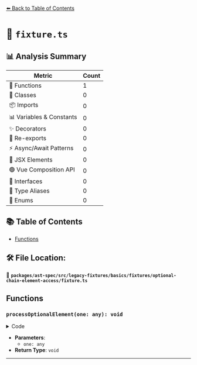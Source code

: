 [⬅️ Back to Table of Contents](../../../../../../../index.md)

# 📄 `fixture.ts`

## 📊 Analysis Summary

| Metric | Count |
|--------|-------|
| 🔧 Functions | 1 |
| 🧱 Classes | 0 |
| 📦 Imports | 0 |
| 📊 Variables & Constants | 0 |
| ✨ Decorators | 0 |
| 🔄 Re-exports | 0 |
| ⚡ Async/Await Patterns | 0 |
| 💠 JSX Elements | 0 |
| 🟢 Vue Composition API | 0 |
| 📐 Interfaces | 0 |
| 📑 Type Aliases | 0 |
| 🎯 Enums | 0 |

## 📚 Table of Contents

- [Functions](#functions)

## 🛠️ File Location:
📂 **`packages/ast-spec/src/legacy-fixtures/basics/fixtures/optional-chain-element-access/fixture.ts`**

## Functions

### `processOptionalElement(one: any): void`

<details><summary>Code</summary>

```ts
function processOptionalElement(one?: any) {
  one?.[2];
  one?.[2][3];
  one[2]?.[3];
  one[2]?.[3];
  one[2]?.[3][4];
  one[2]?.[3]?.[4];
}
```
</details>

- **Parameters**:
  - `one: any`
- **Return Type**: `void`

---